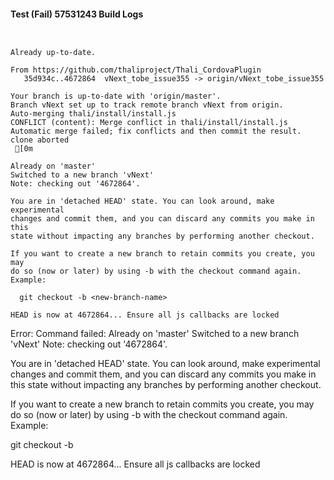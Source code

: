 #### Test (Fail) 57531243 Build Logs


```


```

```
Already up-to-date.

From https://github.com/thaliproject/Thali_CordovaPlugin
   35d934c..4672864  vNext_tobe_issue355 -> origin/vNext_tobe_issue355

```

```
Your branch is up-to-date with 'origin/master'.
Branch vNext set up to track remote branch vNext from origin.
Auto-merging thali/install/install.js
CONFLICT (content): Merge conflict in thali/install/install.js
Automatic merge failed; fix conflicts and then commit the result.
clone aborted
 [0m

Already on 'master'
Switched to a new branch 'vNext'
Note: checking out '4672864'.

You are in 'detached HEAD' state. You can look around, make experimental
changes and commit them, and you can discard any commits you make in this
state without impacting any branches by performing another checkout.

If you want to create a new branch to retain commits you create, you may
do so (now or later) by using -b with the checkout command again. Example:

  git checkout -b <new-branch-name>

HEAD is now at 4672864... Ensure all js callbacks are locked

```

Error: Command failed: Already on 'master'
Switched to a new branch 'vNext'
Note: checking out '4672864'.

You are in 'detached HEAD' state. You can look around, make experimental
changes and commit them, and you can discard any commits you make in this
state without impacting any branches by performing another checkout.

If you want to create a new branch to retain commits you create, you may
do so (now or later) by using -b with the checkout command again. Example:

  git checkout -b <new-branch-name>

HEAD is now at 4672864... Ensure all js callbacks are locked
